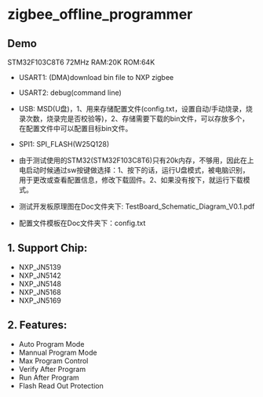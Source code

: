 # zigbee_offline_programmer

## Demo
STM32F103C8T6 72MHz RAM:20K ROM:64K

* USART1: (DMA)download bin file to NXP zigbee
* USART2: debug(command line)
* USB: MSD(U盘)，1、用来存储配置文件(config.txt，设置自动/手动烧录，烧录次数，烧录完是否校验等)，2、存储需要下载的bin文件，可以存放多个，在配置文件中可以配置目标bin文件。
* SPI1: SPI_FLASH(W25Q128)

* 由于测试使用的STM32(STM32F103C8T6)只有20k内存，不够用，因此在上电启动时候通过sw按键做选择：1、按下的话，运行U盘模式，被电脑识别，用于更改或查看配置信息，修改下载固件。2、如果没有按下，就运行下载模式。

* 测试开发板原理图在Doc文件夹下: TestBoard_Schematic_Diagram_V0.1.pdf

* 配置文件模板在Doc文件夹下：config.txt

## 1. Support Chip:
- NXP_JN5139
- NXP_JN5142
- NXP_JN5148
- NXP_JN5168
- NXP_JN5169

## 2. Features:
- Auto Program Mode
- Mannual Program Mode
- Max Program Control
- Verify After Program
- Run After Program
- Flash Read Out Protection
